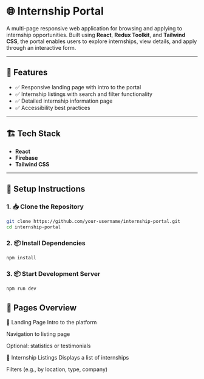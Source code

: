 # 🌐 Internship Portal

A multi-page responsive web application for browsing and applying to internship opportunities. Built using **React**, **Redux Toolkit**, and **Tailwind CSS**, the portal enables users to explore internships, view details, and apply through an interactive form.

---

## 🚀 Features

- ✅ Responsive landing page with intro to the portal
- ✅ Internship listings with search and filter functionality
- ✅ Detailed internship information page
- ✅ Accessibility best practices 

---

## 🏗️ Tech Stack

- **React**
- **Firebase**
- **Tailwind CSS**

---

## 🧩 Setup Instructions

### 1. 📥 Clone the Repository
```bash
git clone https://github.com/your-username/internship-portal.git
cd internship-portal
```

### 2. 📦 Install Dependencies
```bash
npm install
```
### 3. 📦 Start Development Server
```bash
npm run dev
```

## 📌 Pages Overview

🔹 Landing Page
Intro to the platform

Navigation to listing page

Optional: statistics or testimonials

🔹 Internship Listings
Displays a list of internships

Filters (e.g., by location, type, company)


